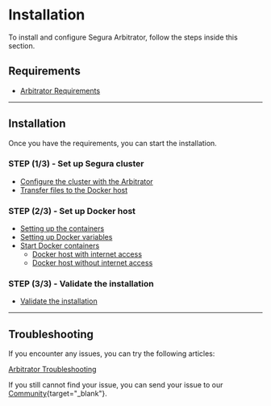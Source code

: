 # Installation

To install and configure Segura Arbitrator, follow the steps inside this section.

## Requirements

- [Arbitrator Requirements](/v4/docs/arbitrator-requirements)

---

## Installation

Once you have the requirements, you can start the installation.

### STEP (1/3) - Set up Segura cluster
- [Configure the cluster with the Arbitrator](/v4/docs/arbitrator-senhasegura-cluster-settings)
- [Transfer files to the Docker host](/v4/docs/arbitrator-senhasegura-cluster-settings#transfer-files-to-docker-host)

### STEP (2/3) - Set up Docker host
- [Setting up the containers](/v4/docs/arbitrator-docker-settings)
- [Setting up Docker variables](/v4/docs/arbitrator-docker-settings#set-up-docker-variables)
- [Start Docker containers](/v4/docs/arbitrator-docker-settings#start-docker-containers)
    - [Docker host with internet access](/v4/docs/arbitrator-docker-settings#docker-host-with-internet-access)
    - [Docker host without internet access](/v4/docs/arbitrator-docker-settings#docker-host-without-internet-access)

### STEP (3/3) - Validate the installation
- [Validate the installation](/v4/docs/arbitrator-docker-settings#validate-the-installation)

---

## Troubleshooting

If you encounter any issues, you can try the following articles:

[Arbitrator Troubleshooting](/v4/docs/arbitrator-troubleshooting)

If you still cannot find your issue, you can send your issue to our [Community](https://community.senhasegura.io/?utm_source=HelpCenter&utm_medium=Article&utm_campaign=ArbitratorInstallation){target="_blank"}.